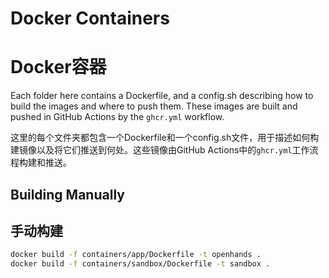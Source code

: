 # Docker Containers
# Docker容器

Each folder here contains a Dockerfile, and a config.sh describing how to build
the images and where to push them. These images are built and pushed in GitHub Actions
by the `ghcr.yml` workflow.

这里的每个文件夹都包含一个Dockerfile和一个config.sh文件，用于描述如何构建镜像以及将它们推送到何处。这些镜像由GitHub Actions中的`ghcr.yml`工作流程构建和推送。

## Building Manually
## 手动构建
```bash
docker build -f containers/app/Dockerfile -t openhands .
docker build -f containers/sandbox/Dockerfile -t sandbox .
```
